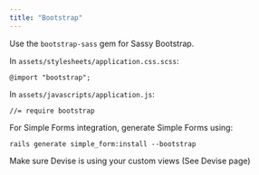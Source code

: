 ```yaml
---
title: "Bootstrap"
---
```


Use the `bootstrap-sass` gem for Sassy Bootstrap. 

In `assets/stylesheets/application.css.scss`:
```
@import "bootstrap";
```

In `assets/javascripts/application.js`:
```
//= require bootstrap
```

For Simple Forms integration, generate Simple Forms using:
```
rails generate simple_form:install --bootstrap
```

Make sure Devise is using your custom views (See Devise page)